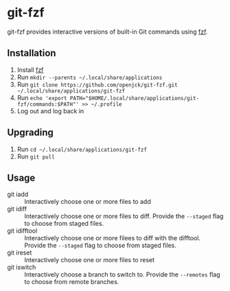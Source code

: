 # git-fzf

git-fzf provides interactive versions of built-in Git commands using
[fzf](https://github.com/junegunn/fzf).

## Installation

1. Install [fzf](https://github.com/junegunn/fzf)
2. Run `mkdir --parents ~/.local/share/applications`
3. Run `git clone https://github.com/openjck/git-fzf.git
   ~/.local/share/applications/git-fzf`
4. Run `echo 'export
   PATH="$HOME/.local/share/applications/git-fzf/commands:$PATH"' >> ~/.profile`
5. Log out and log back in

## Upgrading

1. Run `cd ~/.local/share/applications/git-fzf`
2. Run `git pull`

## Usage

<dl>
  <dt>
    git iadd
  </dt>
  <dd>
    Interactively choose one or more files to add
  </dd>

  <dt>
    git idiff
  </dt>
  <dd>
    Interactively choose one or more files to diff. Provide the
    <code>--staged</code> flag to choose from staged files.
  </dd>

  <dt>
    git idifftool
  </dt>
  <dd>
    Interactively choose one or more filees to diff with the difftool. Provide
    the <code>--staged</code> flag to choose from staged files.
  </dd>

  <dt>
    git ireset
  </dt>
  <dd>
    Interactively choose one or more files to reset
  </dd>

  <dt>
    git iswitch
  </dt>
  <dd>
    Interactively choose a branch to switch to. Provide the
    <code>--remotes</code> flag to choose from remote branches.
  </dd>
</dl>
